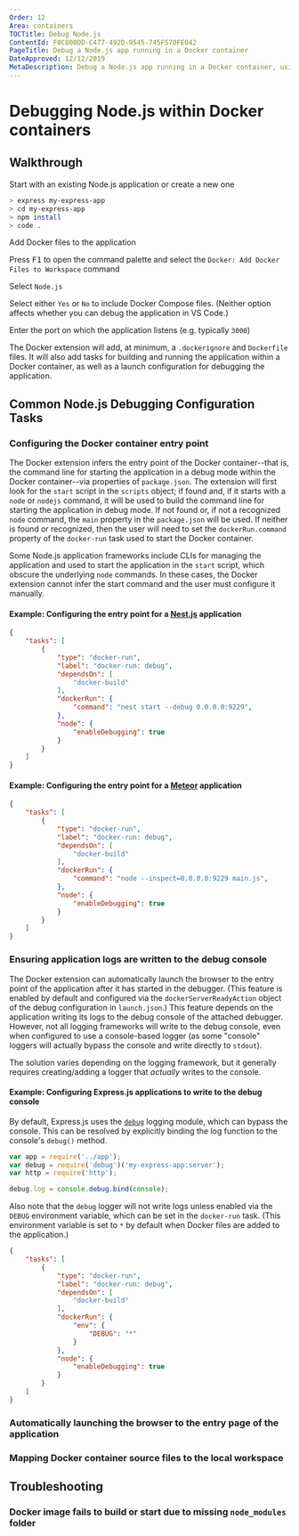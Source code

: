 ```yaml
---
Order: 12
Area: containers
TOCTitle: Debug Node.js
ContentId: F0C800DD-C477-492D-9545-745F570FE042
PageTitle: Debug a Node.js app running in a Docker container
DateApproved: 12/12/2019
MetaDescription: Debug a Node.js app running in a Docker container, using Visual Studio Code.
---
```

# Debugging Node.js within Docker containers

## Walkthrough

Start with an existing Node.js application or create a new one

```bash
> express my-express-app
> cd my-express-app
> npm install
> code .
```

Add Docker files to the application

Press <kbd>F1</kbd> to open the command palette and select the `Docker: Add Docker Files to Workspace` command

Select `Node.js`

Select either `Yes` or `No` to include Docker Compose files. (Neither option affects whether you can debug the application in VS Code.)

Enter the port on which the application listens (e.g. typically `3000`)

The Docker extension will add, at minimum, a `.dockerignore` and `Dockerfile` files. It will also add tasks for building and running the application within a Docker container, as well as a launch configuration for debugging the application.

## Common Node.js Debugging Configuration Tasks

### Configuring the Docker container entry point

The Docker extension infers the entry point of the Docker container--that is, the command line for starting the application in a debug mode within the Docker container--via properties of `package.json`.  The extension will first look for the `start` script in the `scripts` object; if found and, if it starts with a `node` or `nodejs` command, it will be used to build the command line for starting the application in debug mode.  If not found or, if not a recognized `node` command, the `main` property in the `package.json` will be used.  If neither is found or recognized, then the user will need to set the `dockerRun.command` property of the `docker-run` task used to start the Docker container.

Some Node.js application frameworks include CLIs for managing the application and used to start the application in the `start` script, which obscure the underlying `node` commands. In these cases, the Docker extension cannot infer the start command and the user must configure it manually.

#### Example: Configuring the entry point for a [Nest.js](https://nestjs.com/) application

```json
{
    "tasks": [
        {
            "type": "docker-run",
            "label": "docker-run: debug",
            "dependsOn": [
                "docker-build"
            ],
            "dockerRun": {
                "command": "nest start --debug 0.0.0.0:9229",
            },
            "node": {
                "enableDebugging": true
            }
        }
    ]
}
```

#### Example: Configuring the entry point for a [Meteor](https://www.meteor.com/) application

```json
{
    "tasks": [
        {
            "type": "docker-run",
            "label": "docker-run: debug",
            "dependsOn": [
                "docker-build"
            ],
            "dockerRun": {
                "command": "node --inspect=0.0.0.0:9229 main.js",
            },
            "node": {
                "enableDebugging": true
            }
        }
    ]
}
```

### Ensuring application logs are written to the debug console

The Docker extension can automatically launch the browser to the entry point of the application after it has started in the debugger. (This feature is enabled by default and configured via the `dockerServerReadyAction` object of the debug configuration in `launch.json`.) This feature depends on the application writing its logs to the debug console of the attached debugger.  However, not all logging frameworks will write to the debug console, even when configured to use a console-based logger (as some "console" loggers will actually bypass the console and write directly to `stdout`).

The solution varies depending on the logging framework, but it generally requires creating/adding a logger that *actually* writes to the console.

#### Example: Configuring Express.js applications to write to the debug console

By default, Express.js uses the [`debug`](https://github.com/visionmedia/debug) logging module, which can bypass the console.  This can be resolved by explicitly binding the log function to the console's `debug()` method.

```js
var app = require('../app');
var debug = require('debug')('my-express-app:server');
var http = require('http');

debug.log = console.debug.bind(console);
```

Also note that the `debug` logger will not write logs unless enabled via the `DEBUG` environment variable, which can be set in the `docker-run` task. (This environment variable is set to `*` by default when Docker files are added to the application.)

```json
{
    "tasks": [
        {
            "type": "docker-run",
            "label": "docker-run: debug",
            "dependsOn": [
                "docker-build"
            ],
            "dockerRun": {
                "env": {
                    "DEBUG": "*"
                }
            },
            "node": {
                "enableDebugging": true
            }
        }
    ]
}
```

### Automatically launching the browser to the entry page of the application

### Mapping Docker container source files to the local workspace

## Troubleshooting

### Docker image fails to build or start due to missing `node_modules` folder
